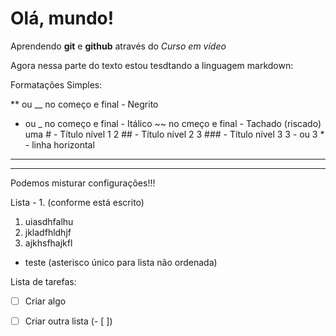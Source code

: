 # Olá, mundo!
 Aprendendo **git** e **github** através do *Curso em vídeo*

 Agora nessa parte do texto estou tesdtando a linguagem markdown:

 Formatações Simples: 

 ** ou __ no começo e final - Negrito
 * ou _ no começo e final - Itálico
 ~~ no cmeço e final - Tachado (riscado)
 uma # - Título nível 1
 2 ## - Título nível 2
 3 ### - Título nível 3
 3 - ou 3 * - linha horizontal
 ---
 ***

 Podemos misturar configurações!!!

 Lista - 1. (conforme está escrito)
 1. uiasdhfalhu
 2. jkladfhldhjf
   1. ajkhsfhajkfl
* teste (asterisco único para lista não ordenada)

Lista de tarefas:
- [ ] Criar algo
- [ ] Criar outra lista (- [ ])

